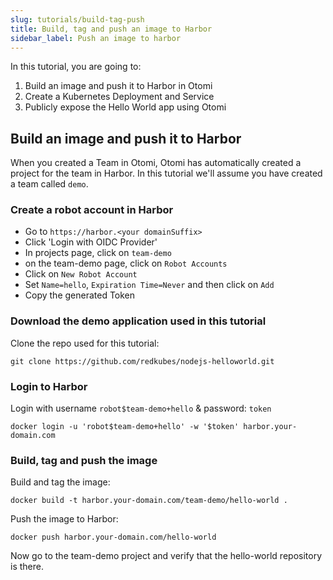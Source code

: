 ```yaml
---
slug: tutorials/build-tag-push
title: Build, tag and push an image to Harbor
sidebar_label: Push an image to harbor
---
```


In this tutorial, you are going to:

1. Build an image and push it to Harbor in Otomi
2. Create a Kubernetes Deployment and Service
3. Publicly expose the Hello World app using Otomi

## Build an image and push it to Harbor

When you created a Team in Otomi, Otomi has automatically created a project for the team in Harbor. In this tutorial we'll assume you have created a team called `demo`.

### Create a robot account in Harbor

- Go to `https://harbor.<your domainSuffix>`
- Click 'Login with OIDC Provider'
- In projects page, click on `team-demo`
- on the team-demo page, click on `Robot Accounts`
- Click on `New Robot Account`
- Set `Name=hello`, `Expiration Time=Never` and then click on `Add`
- Copy the generated Token

### Download the demo application used in this tutorial

Clone the repo used for this tutorial:

```
git clone https://github.com/redkubes/nodejs-helloworld.git
```

### Login to Harbor

Login with username `robot$team-demo+hello` & password: `token`

```
docker login -u 'robot$team-demo+hello' -w '$token' harbor.your-domain.com
```

### Build, tag and push the image

Build and tag the image:

```
docker build -t harbor.your-domain.com/team-demo/hello-world .
```

Push the image to Harbor:

```
docker push harbor.your-domain.com/hello-world
```

Now go to the team-demo project and verify that the hello-world repository is there. 